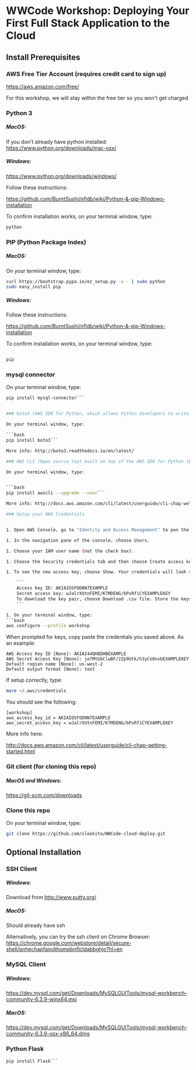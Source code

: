 # WWCode Workshop: Deploying Your First Full Stack Application to the Cloud

## Install Prerequisites

### AWS Free Tier Account (requires credit card to sign up)

https://aws.amazon.com/free/

For this workshop, we will stay within the free tier so you won't get charged


### Python 3
##### MacOS: 

If you don't already have python installed:
https://www.python.org/downloads/mac-osx/

##### Windows: 

https://www.python.org/downloads/windows/

Follow these instructions:

https://github.com/BurntSushi/nfldb/wiki/Python-&-pip-Windows-installation


To confirm installation works, on your terminal window, type:

```bash
python
```

### PIP (Python Package Index)
##### MacOS: 

On your terminal window, type:

```bash
curl https://bootstrap.pypa.io/ez_setup.py -o - | sudo python
sudo easy_install pip
```

##### Windows: 

Follow these instructions:

https://github.com/BurntSushi/nfldb/wiki/Python-&-pip-Windows-installation


To confirm installation works, on your terminal window, type:

```bash

pip
```


### mysql connector

On your terminal window, type:

```bash
pip install mysql-connector```


### boto3 (AWS SDK for Python, which allows Python developers to write software that makes use of Amazon services like S3 and EC2)

On your terminal window, type:

```bash
pip install boto3```

More info: http://boto3.readthedocs.io/en/latest/

### AWS CLI (Open source tool built on top of the AWS SDK for Python (Boto) that provides commands for interacting with AWS services.)

On your terminal window, type:


```bash
pip install awscli --upgrade --user```

More info: http://docs.aws.amazon.com/cli/latest/userguide/cli-chap-welcome.html

### Setup your AWS Credentials


1. Open AWS Console, go to "Identity and Access Management" to pen the IAM console.

1. In the navigation pane of the console, choose Users.

1. Choose your IAM user name (not the check box).

1. Choose the Security credentials tab and then choose Create access key.

1. To see the new access key, choose Show. Your credentials will look something like this:

    ```
    Access key ID: AKIAIOSFODNN7EXAMPLE
    Secret access key: wJalrXUtnFEMI/K7MDENG/bPxRfiCYEXAMPLEKEY
    To download the key pair, choose Download .csv file. Store the keys in a secure location.
    ```

1. On your terminal window, type:
```bash
aws configure --profile workshop
```
When prompted for keys, copy paste the credentials you saved above. As an example:

```
AWS Access Key ID [None]: AKIAI44QH8DHBEXAMPLE
AWS Secret Access Key [None]: je7MtGbClwBF/2Zp9Utk/h3yCo8nvbEXAMPLEKEY
Default region name [None]: us-west-2
Default output format [None]: text
```

If setup correctly, type:

```bash
more ~/.aws/credentials

```

You should see the following:
```
[workshop]
aws_access_key_id = AKIAIOSFODNN7EXAMPLE
aws_secret_access_key = wJalrXUtnFEMI/K7MDENG/bPxRfiCYEXAMPLEKEY
```

More info here:

http://docs.aws.amazon.com/cli/latest/userguide/cli-chap-getting-started.html


### Git client (for cloning this repo)
##### MacOS and Windows: 

https://git-scm.com/downloads


### Clone this repo

On your terminal window, type:
```bash
git clone https://github.com/sloekito/WWCode-cloud-deploy.git
```


## Optional Installation

### SSH Client

##### Windows:

Download from http://www.putty.org/

##### MacOS:

Should already have ssh

Alternatively, you can try the ssh client on Chrome Browser: https://chrome.google.com/webstore/detail/secure-shell/pnhechapfaindjhompbnflcldabbghjo?hl=en


### MySQL Client

##### Windows:
https://dev.mysql.com/get/Downloads/MySQLGUITools/mysql-workbench-community-6.3.9-winx64.msi

##### MacOS:
https://dev.mysql.com/get/Downloads/MySQLGUITools/mysql-workbench-community-6.3.9-osx-x86_64.dmg

### Python Flask

```bash
pip install Flask```
